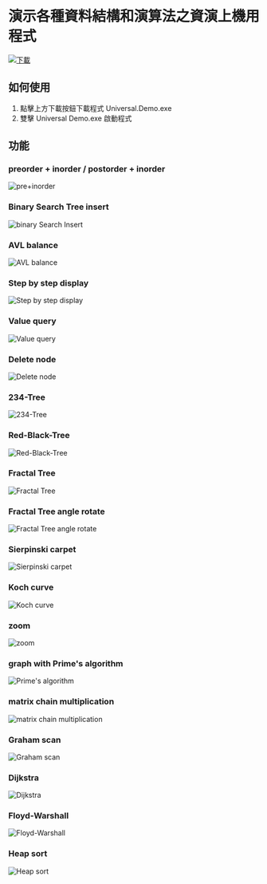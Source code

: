# 演示各種資料結構和演算法之資演上機用程式

[![下載](https://github.com/micr0dust/image_saves/raw/master/img/button/btn-dl-black-ch.png?raw=true "下載")](https://github.com/micr0dust/Universal-Tree-Demo/releases/download/v1.2/Universal.Demo.exe)

## 如何使用

1. 點擊上方下載按鈕下載程式 Universal.Demo.exe
2. 雙擊 Universal Demo.exe 啟動程式

## 功能

### preorder + inorder / postorder + inorder

![pre+inorder](https://github.com/micr0dust/Universal-Tree-Demo/blob/main/img/pre+inorder.png?raw=true"pre+inorder")

### Binary Search Tree insert

![binary Search Insert](https://github.com/micr0dust/Universal-Tree-Demo/blob/main/img/binarySearch.png?raw=true"binary-Search-Insert")

### AVL balance

![AVL balance](https://github.com/micr0dust/Universal-Tree-Demo/blob/main/img/AVL.png?raw=true"AVL-balance")

### Step by step display

![Step by step display](https://github.com/micr0dust/Universal-Tree-Demo/blob/main/img/stepbystep.png?raw=true"Step-by-step-display")

### Value query

![Value query](https://github.com/micr0dust/Universal-Tree-Demo/blob/main/img/query.png?raw=true"Value-query")

### Delete node

![Delete node](https://github.com/micr0dust/Universal-Tree-Demo/blob/main/img/delete.png?raw=true"Delete-node")

### 234-Tree

![234-Tree](https://github.com/micr0dust/Universal-Tree-Demo/blob/main/img/tree234.png?raw=true"234-Tree")

### Red-Black-Tree

![Red-Black-Tree](https://github.com/micr0dust/Universal-Tree-Demo/blob/main/img/RBT.png?raw=true"Red-Black-Tree")

### Fractal Tree

![Fractal Tree](https://github.com/micr0dust/Universal-Tree-Demo/blob/main/img/fractal.png?raw=true"Fractal-Tree")

### Fractal Tree angle rotate

![Fractal Tree angle rotate](https://github.com/micr0dust/Universal-Tree-Demo/blob/main/img/tringle.png?raw=true"Fractal-Tree-angle-rotate")

### Sierpinski carpet

![Sierpinski carpet](https://github.com/micr0dust/Universal-Tree-Demo/blob/main/img/carpet.png?raw=true"Sierpinski-carpet")

### Koch curve

![Koch curve](https://github.com/micr0dust/Universal-Tree-Demo/blob/main/img/snowflake.png?raw=true"Koch-curve")

### zoom

![zoom](https://github.com/micr0dust/Universal-Tree-Demo/blob/main/img/scale.png?raw=true"zoom")

### graph with Prime's algorithm

![Prime's algorithm](https://github.com/micr0dust/Universal-Tree-Demo/blob/main/img/prime.png?raw=true"Prime's-algorithm")

### matrix chain multiplication

![matrix chain multiplication](https://github.com/micr0dust/Universal-Tree-Demo/blob/main/img/mxproduct.png?raw=true"matrix-chain-multiplication")

### Graham scan

![Graham scan](https://github.com/micr0dust/Universal-Tree-Demo/blob/main/img/GrahamScan.png?raw=true"Graham-scan")

### Dijkstra

![Dijkstra](https://github.com/micr0dust/Universal-Tree-Demo/blob/main/img/Dijkstra.jpg?raw=true"Dijkstra")

### Floyd-Warshall

![Floyd-Warshall](https://github.com/micr0dust/Universal-Tree-Demo/blob/main/img/Floyd-Warshall.png?raw=true"Floyd-Warshall")

### Heap sort

![Heap sort](https://github.com/micr0dust/Universal-Tree-Demo/blob/main/img/HeapSort.jpg?raw=true"Heap-sort")
